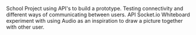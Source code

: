 School Project using API's to build a prototype. Testing connectivity and different ways of communicating between users. API Socket.io Whiteboard 
experiment with using Audio as an inspiration to draw a picture together with other user.




